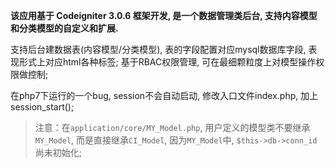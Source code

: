 **该应用基于 Codeigniter 3.0.6 框架开发, 是一个数据管理类后台, 支持内容模型和分类模型的自定义和扩展.**

支持后台建数据表(内容模型/分类模型), 表的字段配置对应mysql数据库字段, 表现形式上对应html各种标签; 基于RBAC权限管理, 可在最细颗粒度上对模型操作权限做控制;

在php7下运行的一个bug, session不会自动启动, 修改入口文件index.php, 加上session_start();

> 注意：在`application/core/MY_Model.php`, 用户定义的模型类不要继承`MY_Model`, 而是直接继承`CI_Model`, 因为`MY_Model`中, `$this->db->conn_id`尚未初始化;
